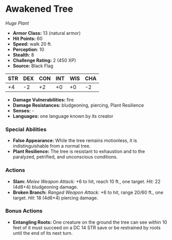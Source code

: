 # Awakened Tree

*Huge* *Plant*

- **Armor Class:** 13 (natural armor)
- **Hit Points:** 60 
- **Speed:** walk 20 ft.
- **Perception**: 10
- **Stealth**: 8
- **Challenge Rating:** 2 (450 XP)
- **Source:** Black Flag

| STR | DEX | CON | INT | WIS | CHA |
| --- | --- | --- | --- | --- | --- |
| +4 | -2 | +2 | +0 | +0 | -2 |

- **Damage Vulnerabilities:** fire
- **Damage Resistances:** bludgeoning, piercing, Plant Resilience
- **Senses:** -
- **Languages:** one language known by its creator

### Special Abilities

- **False Appearance:** While the tree remains motionless, it is indistinguishable from a normal tree.
- **Plant Resilience:** The tree is resistant to exhaustion and to the paralyzed, petrified, and unconscious conditions.

### Actions

- **Slam:** _Melee Weapon Attack:_ +6 to hit, reach 10 ft., one target. _Hit:_ 22 (4d8+4) bludgeoning damage.
- **Broken Branch:** _Ranged Weapon Attack:_ +6 to hit, range 20/60 ft., one target. _Hit:_ 18 (4d6+4) piercing damage.

### Bonus Actions

- **Entangling Roots:** One creature on the ground the tree can see within 10 feet of it must succeed on a DC 14 STR save or be restrained by roots until the end of its next turn.
